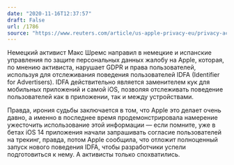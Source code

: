 ```yaml
---
date: "2020-11-16T12:37:57"
draft: False
url: /1786
source: "https://www.reuters.com/article/us-apple-privacy-eu/privacy-activist-files-complaints-against-apples-tracking-tool-idUSKBN27W0J1"
---
```


Немецкий активист Макс Шремс направил в немецкие и испанские управления по защите персональных данных жалобу на Apple, которая, по мнению активиста, нарушает GDPR и права пользователей, используя для отслеживания поведения пользователей IDFA (Identifier for Advertisers). IDFA действительно является заменителем кук для мобильных приложений и самой iOS, позволяя отслеживать поведение пользователей как в приложении, так и между устройствами.

Правда, ирония судьбы заключается в том, что Apple это делает очень давно, а именно в последнее время продемонстрировала намерение ужесточить использование этой информации — если помните, уже в бетах iOS 14 приложения начали запрашивать согласие пользователей на трекинг, правда, потом Apple сообщила, что отложит полноценный запуск нового поведения IDFA, чтобы разработчики успели подготовиться к нему. А активисты только спохватились.
